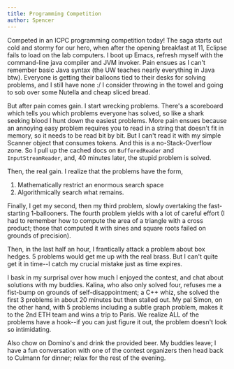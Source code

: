 ```yaml
---
title: Programming Competition
author: Spencer
---
```


Competed in an ICPC programming competition today! The saga starts out cold and stormy for our hero, when after the opening breakfast at 11, Eclipse fails to load on the lab computers. I boot up Emacs, refresh myself with the command-line java compiler and JVM invoker. Pain ensues as I can't remember basic Java syntax (the UW teaches nearly everything in Java btw). Everyone is getting their balloons tied to their desks for solving problems, and I still have none :/ I consider throwing in the towel and going to sob over some Nutella and cheap sliced bread.

But after pain comes gain. I start wrecking problems. There's a scoreboard which tells you which problems everyone has solved, so like a shark seeking blood I hunt down the easiest problems. More pain ensues because an annoying easy problem requires you to read in a string that doesn't fit in memory, so it needs to be read bit by bit. But I can't read it with my simple Scanner object that consumes tokens. And this is a no-Stack-Overflow zone. So I pull up the cached docs on `BufferedReader` and `InputStreamReader`, and, 40 minutes later, the stupid problem is solved.

Then, the real gain. I realize that the problems have the form,

1. Mathematically restrict an enormous search space
2. Algorithmically search what remains.

Finally, I get my second, then my third problem, slowly overtaking the fast-starting 1-ballooners. The fourth problem yields with a lot of careful effort (I had to remember how to compute the area of a triangle with a cross product; those that computed it with sines and square roots failed on grounds of precision).

Then, in the last half an hour, I frantically attack a problem about box hedges. 5 problems would get me up with the real brass. But I can't quite get it in time--I catch my crucial mistake just as time expires.

I bask in my surprisal over how much I enjoyed the contest, and chat about solutions with my buddies. Kalina, who also only solved four, refuses me a fist-bump on grounds of self-disappointment; a C++ whiz, she solved the first 3 problems in about 20 minutes but then stalled out. My pal Simon, on the other hand, with 5 problems including a subtle graph problem, makes it to the 2nd ETH team and wins a trip to Paris. We realize ALL of the problems have a hook--if you can just figure it out, the problem doesn't look so intimidating.

Also chow on Domino's and drink the provided beer. My buddies leave; I have a fun conversation with one of the contest organizers then head back to Culmann for dinner; relax for the rest of the evening.


